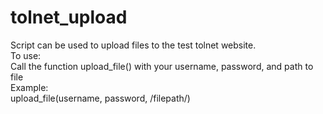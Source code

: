 # tolnet_upload

Script can be used to upload files to the test tolnet website. <br />
To use: <br />
Call the function upload_file() with your username, password, and path to file <br />
Example: <br />
upload_file(username, password, /filepath/)
